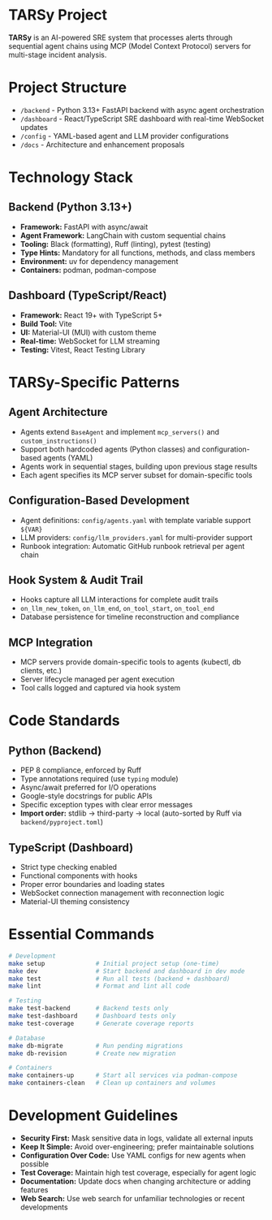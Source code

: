 # TARSy Project

**TARSy** is an AI-powered SRE system that processes alerts through sequential agent chains using MCP (Model Context Protocol) servers for multi-stage incident analysis.

# Project Structure

- `/backend` - Python 3.13+ FastAPI backend with async agent orchestration
- `/dashboard` - React/TypeScript SRE dashboard with real-time WebSocket updates
- `/config` - YAML-based agent and LLM provider configurations
- `/docs` - Architecture and enhancement proposals

# Technology Stack

## Backend (Python 3.13+)
- **Framework:** FastAPI with async/await
- **Agent Framework:** LangChain with custom sequential chains
- **Tooling:** Black (formatting), Ruff (linting), pytest (testing)
- **Type Hints:** Mandatory for all functions, methods, and class members
- **Environment:** uv for dependency management
- **Containers:** podman, podman-compose

## Dashboard (TypeScript/React)
- **Framework:** React 19+ with TypeScript 5+
- **Build Tool:** Vite
- **UI:** Material-UI (MUI) with custom theme
- **Real-time:** WebSocket for LLM streaming
- **Testing:** Vitest, React Testing Library

# TARSy-Specific Patterns

## Agent Architecture
- Agents extend `BaseAgent` and implement `mcp_servers()` and `custom_instructions()`
- Support both hardcoded agents (Python classes) and configuration-based agents (YAML)
- Agents work in sequential stages, building upon previous stage results
- Each agent specifies its MCP server subset for domain-specific tools

## Configuration-Based Development
- Agent definitions: `config/agents.yaml` with template variable support `${VAR}`
- LLM providers: `config/llm_providers.yaml` for multi-provider support
- Runbook integration: Automatic GitHub runbook retrieval per agent chain

## Hook System & Audit Trail
- Hooks capture all LLM interactions for complete audit trails
- `on_llm_new_token`, `on_llm_end`, `on_tool_start`, `on_tool_end`
- Database persistence for timeline reconstruction and compliance

## MCP Integration
- MCP servers provide domain-specific tools to agents (kubectl, db clients, etc.)
- Server lifecycle managed per agent execution
- Tool calls logged and captured via hook system

# Code Standards

## Python (Backend)
- PEP 8 compliance, enforced by Ruff
- Type annotations required (use `typing` module)
- Async/await preferred for I/O operations
- Google-style docstrings for public APIs
- Specific exception types with clear error messages
- **Import order:** stdlib → third-party → local (auto-sorted by Ruff via `backend/pyproject.toml`)

## TypeScript (Dashboard)
- Strict type checking enabled
- Functional components with hooks
- Proper error boundaries and loading states
- WebSocket connection management with reconnection logic
- Material-UI theming consistency

# Essential Commands

```bash
# Development
make setup              # Initial project setup (one-time)
make dev                # Start backend and dashboard in dev mode
make test               # Run all tests (backend + dashboard)
make lint               # Format and lint all code

# Testing
make test-backend       # Backend tests only
make test-dashboard     # Dashboard tests only
make test-coverage      # Generate coverage reports

# Database
make db-migrate         # Run pending migrations
make db-revision        # Create new migration

# Containers
make containers-up      # Start all services via podman-compose
make containers-clean   # Clean up containers and volumes
```

# Development Guidelines

- **Security First:** Mask sensitive data in logs, validate all external inputs
- **Keep It Simple:** Avoid over-engineering; prefer maintainable solutions
- **Configuration Over Code:** Use YAML configs for new agents when possible
- **Test Coverage:** Maintain high test coverage, especially for agent logic
- **Documentation:** Update docs when changing architecture or adding features
- **Web Search:** Use web search for unfamiliar technologies or recent developments
